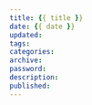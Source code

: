```yaml
---
title: {{ title }}
date: {{ date }}
updated:
tags:
categories:
archive:
password:
description:
published:
---
```

